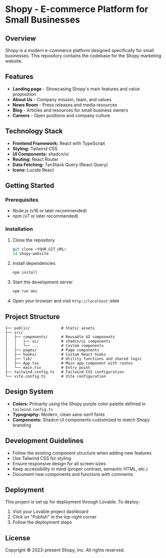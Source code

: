 
# Shopy - E-commerce Platform for Small Businesses

## Overview

Shopy is a modern e-commerce platform designed specifically for small businesses. This repository contains the codebase for the Shopy marketing website.

## Features

- **Landing page** - Showcasing Shopy's main features and value proposition
- **About Us** - Company mission, team, and values
- **News Room** - Press releases and media resources
- **Blog** - Articles and resources for small business owners
- **Careers** - Open positions and company culture

## Technology Stack

- **Frontend Framework:** React with TypeScript
- **Styling:** Tailwind CSS
- **UI Components:** shadcn/ui
- **Routing:** React Router
- **Data Fetching:** TanStack Query (React Query)
- **Icons:** Lucide React

## Getting Started

### Prerequisites

- Node.js (v16 or later recommended)
- npm (v7 or later recommended)

### Installation

1. Clone the repository
   ```bash
   git clone <YOUR_GIT_URL>
   cd shopy-website
   ```

2. Install dependencies
   ```bash
   npm install
   ```

3. Start the development server
   ```bash
   npm run dev
   ```

4. Open your browser and visit `http://localhost:8080`

## Project Structure

```
├── public/              # Static assets
├── src/
│   ├── components/      # Reusable UI components
│   │   ├── ui/          # shadcn/ui components
│   │   └── ...          # Custom components
│   ├── pages/           # Page components
│   ├── hooks/           # Custom React hooks
│   ├── lib/             # Utility functions and shared logic
│   ├── App.tsx          # Main app component with routes
│   └── main.tsx         # Entry point
├── tailwind.config.ts   # Tailwind CSS configuration
└── vite.config.ts       # Vite configuration
```

## Design System

- **Colors:** Primarily using the Shopy purple color palette defined in `tailwind.config.ts`
- **Typography:** Modern, clean sans-serif fonts
- **Components:** Shadcn UI components customized to match Shopy branding

## Development Guidelines

- Follow the existing component structure when adding new features
- Use Tailwind CSS for styling
- Ensure responsive design for all screen sizes
- Keep accessibility in mind (proper contrast, semantic HTML, etc.)
- Document new components and functions with comments

## Deployment

This project is set up for deployment through Lovable. To deploy:

1. Visit your Lovable project dashboard
2. Click on "Publish" in the top-right corner
3. Follow the deployment steps

## License

Copyright © 2023-present Shopy, Inc. All rights reserved.
